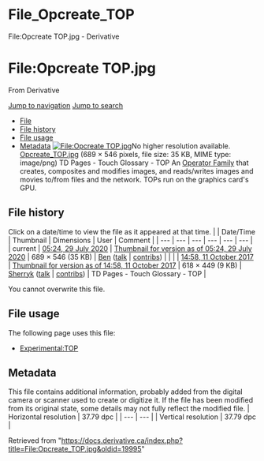 

# File_Opcreate_TOP

File:Opcreate TOP.jpg - Derivative




# File:Opcreate TOP.jpg
From Derivative

[Jump to navigation](#mw-head)
[Jump to search](#searchInput)
* [File](#file)
* [File history](#filehistory)
* [File usage](#filelinks)
* [Metadata](#metadata)
[![File:Opcreate TOP.jpg](https://docs.derivative.ca/images/5/55/Opcreate_TOP.jpg?20200729102432)](https://docs.derivative.ca/images/5/55/Opcreate_TOP.jpg)No higher resolution available.
[Opcreate\_TOP.jpg](https://docs.derivative.ca/images/5/55/Opcreate_TOP.jpg "Opcreate TOP.jpg") ‎(689 × 546 pixels, file size: 35 KB, MIME type: image/png)
TD Pages - Touch Glossary - TOP
An [Operator Family](Operator_Family.html "Operator Family") that creates, composites and modifies images, and reads/writes images and movies to/from files and the network. TOPs run on the graphics card's GPU.

## File history
Click on a date/time to view the file as it appeared at that time.
|  | Date/Time | Thumbnail | Dimensions | User | Comment |
| --- | --- | --- | --- | --- | --- |
| current | [05:24, 29 July 2020](https://docs.derivative.ca/images/5/55/Opcreate_TOP.jpg) | [Thumbnail for version as of 05:24, 29 July 2020](https://docs.derivative.ca/images/5/55/Opcreate_TOP.jpg) | 689 × 546 (35 KB) | [Ben](https://docs.derivative.ca/User:Ben "User:Ben") ([talk](https://docs.derivative.ca/index.php?title=User_talk:Ben&action=edit&redlink=1 "User talk:Ben (page does not exist)") | [contribs](https://docs.derivative.ca/Special:Contributions/Ben "Special:Contributions/Ben")) |  |
|  | [14:58, 11 October 2017](https://docs.derivative.ca/images/archive/5/55/20200729102432%21Opcreate_TOP.jpg) | [Thumbnail for version as of 14:58, 11 October 2017](https://docs.derivative.ca/images/archive/5/55/20200729102432%21Opcreate_TOP.jpg) | 618 × 449 (9 KB) | [Sherryk](https://docs.derivative.ca/index.php?title=User:Sherryk&action=edit&redlink=1 "User:Sherryk (page does not exist)") ([talk](https://docs.derivative.ca/index.php?title=User_talk:Sherryk&action=edit&redlink=1 "User talk:Sherryk (page does not exist)") | [contribs](https://docs.derivative.ca/Special:Contributions/Sherryk "Special:Contributions/Sherryk")) | TD Pages - Touch Glossary - TOP |

You cannot overwrite this file.
## File usage
The following page uses this file:
* [Experimental:TOP](Experimental_TOP.html "Experimental:TOP")
## Metadata
This file contains additional information, probably added from the digital camera or scanner used to create or digitize it.
If the file has been modified from its original state, some details may not fully reflect the modified file.
| Horizontal resolution | 37.79 dpc |
| --- | --- |
| Vertical resolution | 37.79 dpc |

Retrieved from "<https://docs.derivative.ca/index.php?title=File:Opcreate_TOP.jpg&oldid=19995>"
